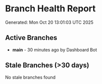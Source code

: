 # Branch Health Report
Generated: Mon Oct 20 13:01:03 UTC 2025

## Active Branches
- **main** - 30 minutes ago by Dashboard Bot

## Stale Branches (>30 days)
No stale branches found
